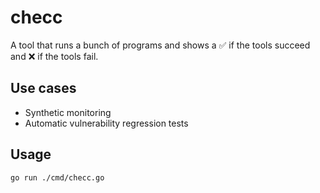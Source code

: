 # checc

A tool that runs a bunch of programs and shows a :white_check_mark: if the tools succeed
and :x: if the tools fail.

## Use cases

- Synthetic monitoring
- Automatic vulnerability regression tests

## Usage

```
go run ./cmd/checc.go
```

